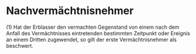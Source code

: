 # Nachvermächtnisnehmer

(1) Hat der Erblasser den vermachten Gegenstand von einem nach dem Anfall des Vermächtnisses eintretenden bestimmten Zeitpunkt oder Ereignis an einem Dritten zugewendet, so gilt der erste Vermächtnisnehmer als beschwert.